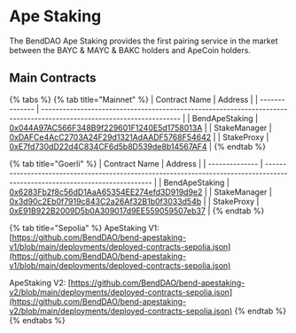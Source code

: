 # Ape Staking

The BendDAO Ape Staking provides the first pairing service in the market between the BAYC & MAYC & BAKC holders and ApeCoin holders.

## Main Contracts

{% tabs %}
{% tab title="Mainnet" %}
| Contract Name  | Address                                                                                                               |
| -------------- | --------------------------------------------------------------------------------------------------------------------- |
| BendApeStaking | [0x044A97AC566F348B9f229601F1240E5d1758013A](https://etherscan.io/address/0x044A97AC566F348B9f229601F1240E5d1758013A) |
| StakeManager   | [0xDAFCe4AcC2703A24F29d1321AdAADF5768F54642](https://etherscan.io/address/0xDAFCe4AcC2703A24F29d1321AdAADF5768F54642) |
| StakeProxy     | [0xE7fd730dD22d4C834CF6d5b8D539de8b14567AF4](https://etherscan.io/address/0xE7fd730dD22d4C834CF6d5b8D539de8b14567AF4) |
{% endtab %}

{% tab title="Goerli" %}
| Contract Name  | Address                                                                                                                      |
| -------------- | ---------------------------------------------------------------------------------------------------------------------------- |
| BendApeStaking | [0x6283Fb2f8c56dD1AaA65354EE274efd3D919d9e2](https://goerli.etherscan.io/address/0x6283Fb2f8c56dD1AaA65354EE274efd3D919d9e2) |
| StakeManager   | [0x3d90c2Eb0f7919c843C2a26Af32B1b0f3033d54b](https://goerli.etherscan.io/address/0x3d90c2Eb0f7919c843C2a26Af32B1b0f3033d54b) |
| StakeProxy     | [0xE91B922B2009D5b0A309017d9EE559059507eb37](https://goerli.etherscan.io/address/0xE91B922B2009D5b0A309017d9EE559059507eb37) |
{% endtab %}

{% tab title="Sepolia" %}
ApeStaking V1: [https://github.com/BendDAO/bend-apestaking-v1/blob/main/deployments/deployed-contracts-sepolia.json](https://github.com/BendDAO/bend-apestaking-v1/blob/main/deployments/deployed-contracts-sepolia.json)

ApeStaking V2: [https://github.com/BendDAO/bend-apestaking-v2/blob/main/deployments/deployed-contracts-sepolia.json](https://github.com/BendDAO/bend-apestaking-v2/blob/main/deployments/deployed-contracts-sepolia.json)
{% endtab %}
{% endtabs %}
